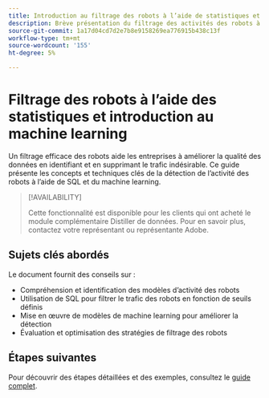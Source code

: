 ```yaml
---
title: Introduction au filtrage des robots à l’aide de statistiques et du machine learning
description: Brève présentation du filtrage des activités des robots à l’aide de SQL et des techniques de machine learning. Découvrez la préparation des données, la définition du seuil et l’évaluation des modèles pour améliorer l’intégrité et l’analyse des données. Ce document d’espace réservé vous dirige vers un guide plus complet.
source-git-commit: 1a17d04cd7d2e7b8e9158269ea776915b438c13f
workflow-type: tm+mt
source-wordcount: '155'
ht-degree: 5%

---
```


# Filtrage des robots à l’aide des statistiques et introduction au machine learning

Un filtrage efficace des robots aide les entreprises à améliorer la qualité des données en identifiant et en supprimant le trafic indésirable. Ce guide présente les concepts et techniques clés de la détection de l’activité des robots à l’aide de SQL et du machine learning.

>[!AVAILABILITY]
>
>Cette fonctionnalité est disponible pour les clients qui ont acheté le module complémentaire Distiller de données. Pour en savoir plus, contactez votre représentant ou représentante Adobe.

## Sujets clés abordés

Le document fournit des conseils sur :

- Compréhension et identification des modèles d’activité des robots
- Utilisation de SQL pour filtrer le trafic des robots en fonction de seuils définis
- Mise en œuvre de modèles de machine learning pour améliorer la détection
- Évaluation et optimisation des stratégies de filtrage des robots

## Étapes suivantes

Pour découvrir des étapes détaillées et des exemples, consultez le [guide complet](../advanced-statistics/examples/statistics-and-ml-bot-filtering.md).
